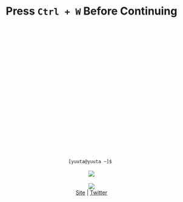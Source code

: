 <strong><h1 align="center">Press <code>Ctrl + W</code> Before Continuing</h1></strong>
<br><br><br><br><br><br><br><br><br><br><br><br><br><br><br><br><br><br><br><br>

<p align="center">
<code>[yuuta@yuuta ~]$ </code><br>
<br >
<img src="https://github-readme-stats.vercel.app/api?username=Trumeet" />
<br >
<br >
<img src="https://github-readme-stats.vercel.app/api/top-langs/?username=Trumeet" />
<br>
<a href="https://yuuta.moe">Site</a> |
<a href="https://twitter.com/NeoTrumeet">Twitter</a>
<br><br><br>
</p>
